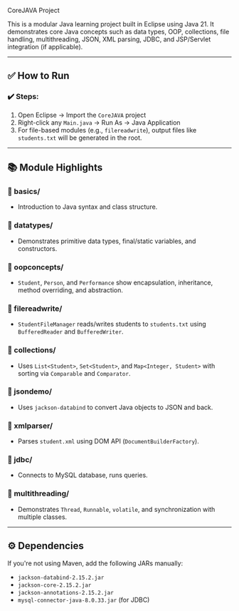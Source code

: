 CoreJAVA Project

This is a modular Java learning project built in Eclipse using Java 21. It demonstrates core Java concepts such as data types, OOP, collections, file handling, multithreading, JSON, XML parsing, JDBC, and JSP/Servlet integration (if applicable).


---

## ✅ How to Run

### ✔️ Steps:
1. Open Eclipse → Import the `CoreJAVA` project
2. Right-click any `Main.java` → Run As → Java Application
3. For file-based modules (e.g., `filereadwrite`), output files like `students.txt` will be generated in the root.

---
## 📚 Module Highlights

### 🔸 basics/
- Introduction to Java syntax and class structure.

### 🔸 datatypes/
- Demonstrates primitive data types, final/static variables, and constructors.

### 🔸 oopconcepts/
- `Student`, `Person`, and `Performance` show encapsulation, inheritance, method overriding, and abstraction.

### 🔸 filereadwrite/
- `StudentFileManager` reads/writes students to `students.txt` using `BufferedReader` and `BufferedWriter`.

### 🔸 collections/
- Uses `List<Student>`, `Set<Student>`, and `Map<Integer, Student>` with sorting via `Comparable` and `Comparator`.

### 🔸 jsondemo/
- Uses `jackson-databind` to convert Java objects to JSON and back.

### 🔸 xmlparser/
- Parses `student.xml` using DOM API (`DocumentBuilderFactory`).

### 🔸 jdbc/
- Connects to MySQL database, runs queries.

### 🔸 multithreading/
- Demonstrates `Thread`, `Runnable`, `volatile`, and synchronization with multiple classes.

---

## ⚙️ Dependencies

If you're not using Maven, add the following JARs manually:
- `jackson-databind-2.15.2.jar`
- `jackson-core-2.15.2.jar`
- `jackson-annotations-2.15.2.jar`
- `mysql-connector-java-8.0.33.jar` (for JDBC)

